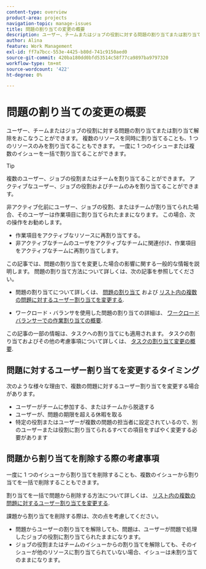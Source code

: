 ```yaml
---
content-type: overview
product-area: projects
navigation-topic: manage-issues
title: 問題の割り当ての変更の概要
description: ユーザー、チームまたはジョブの役割に対する問題の割り当てまたは割り当て解除をおこなうことができます。 複数のリソースを同時に割り当てることも、1 つのリソースのみを割り当てることもできます。 一度に 1 つのイシューまたは複数のイシューを一括で割り当てることができます。
author: Alina
feature: Work Management
exl-id: ff7a7bcc-553e-4425-b80d-741c9150aed0
source-git-commit: 420ba180dd0bfd53514c58f77ca9897ba9797320
workflow-type: tm+mt
source-wordcount: '422'
ht-degree: 0%

---
```


# 問題の割り当ての変更の概要

ユーザー、チームまたはジョブの役割に対する問題の割り当てまたは割り当て解除をおこなうことができます。 複数のリソースを同時に割り当てることも、1 つのリソースのみを割り当てることもできます。 一度に 1 つのイシューまたは複数のイシューを一括で割り当てることができます。

>[!TIP]
>
>複数のユーザー、ジョブの役割またはチームを割り当てることができます。 アクティブなユーザー、ジョブの役割およびチームのみを割り当てることができます。
>
>非アクティブ化前にユーザー、ジョブの役割、またはチームが割り当てられた場合、そのユーザーは作業項目に割り当てられたままになります。 この場合、次の操作をお勧めします。
>
>* 作業項目をアクティブなリソースに再割り当てする。
>* 非アクティブなチームのユーザをアクティブなチームに関連付け、作業項目をアクティブなチームに再割り当てします。


この記事では、問題の割り当てを変更した場合の影響に関する一般的な情報を説明します。 問題の割り当て方法について詳しくは、次の記事を参照してください。

* 問題の割り当てについて詳しくは、 [問題の割り当て](../../../manage-work/issues/manage-issues/assign-issues.md) および [リスト内の複数の問題に対するユーザー割り当てを変更する](../../../manage-work/issues/manage-issues/edit-assignments-for-multiple-issues.md).

* ワークロード・バランサを使用した問題の割り当ての詳細は、 [ワークロードバランサーでの作業割り当ての概要](../../../resource-mgmt/workload-balancer/assign-work-in-workload-balancer.md).

この記事の一部の情報は、タスクへの割り当てにも適用されます。 タスクの割り当ておよびその他の考慮事項について詳しくは、 [タスクの割り当て変更の概要](../../../manage-work/tasks/assign-tasks/modify-task-assignments-overview.md).

## 問題に対するユーザー割り当てを変更するタイミング

次のような様々な理由で、複数の問題に対するユーザー割り当てを変更する場合があります。

* ユーザーがチームに参加する、またはチームから脱退する
* ユーザーが、問題の期限を超える休暇を取る
* 特定の役割またはユーザーが複数の問題の担当者に設定されているので、別のユーザーまたは役割に割り当てられるすべての項目をすばやく変更する必要があります

## 問題から割り当てを削除する際の考慮事項

一度に 1 つのイシューから割り当てを削除することも、複数のイシューから割り当てを一括で削除することもできます。

割り当てを一括で問題から削除する方法について詳しくは、 [リスト内の複数の問題に対するユーザー割り当てを変更する](../../../manage-work/issues/manage-issues/edit-assignments-for-multiple-issues.md).

課題から割り当てを削除する際は、次の点を考慮してください。

* 問題からユーザーの割り当てを解除しても、問題は、ユーザーが問題で処理したジョブの役割に割り当てられたままになります。
* ジョブの役割またはチームのイシューからの割り当てを解除しても、そのイシューが他のリソースに割り当てられていない場合、イシューは未割り当てのままになります。

